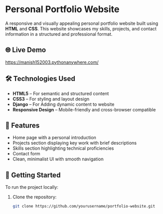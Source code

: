 # Personal Portfolio Website

A responsive and visually appealing personal portfolio website built using **HTML** and **CSS**. This website showcases my skills, projects, and contact information in a structured and professional format.

## 🌐 Live Demo

https://manish152003.pythonanywhere.com/  

## 🛠️ Technologies Used

- **HTML5** – For semantic and structured content
- **CSS3** – For styling and layout design
- **Django** – For Adding dynamic content to website
- **Responsive Design** – Mobile-friendly and cross-browser compatible

## 📁 Features

- Home page with a personal introduction
- Projects section displaying key work with brief descriptions
- Skills section highlighting technical proficiencies
- Contact form
- Clean, minimalist UI with smooth navigation

## 🚀 Getting Started

To run the project locally:

1. Clone the repository:
   ```bash
   git clone https://github.com/yourusername/portfolio-website.git
